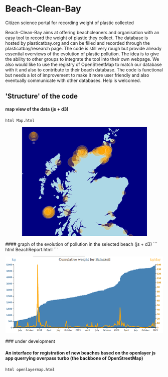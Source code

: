 # Beach-Clean-Bay
Citizen science portal for recording weight of plastic collected

Beach-Clean-Bay aims at offering beachcleaners and organisation with an easy tool to record the weight of plastic they collect.
The database is hosted by plasticatbay.org and can be filled and recorded through the plasticatbay/research page. The code is still very rough but provide already essential overviews of the evolution of plastic pollution. The idea is to give the ability to other groups to integrate the tool into their own webpage. We also would like to use the registry of OpenStreetMap to match our database with it and also to contribute to their beach database. The code is functional but needs a lot of improvement to make it more user friendly and also eventually communicate with other databases. Help is welcomed.
## 'Structure' of the code
#### map view of the data (js + d3)
```
html Map.html
```

<p align="center">
  <img src="Screenshot from 2021-01-02 19-29-53.png" width="400">
</p>
#### graph of the evolution of pollution in the selected beach (js + d3)
```
html BeachReport.html
```

<p align="left">
  <img src="Screenshot from 2021-01-02 17-52-04.png" width="640">
</p>
### under development

#### An interface for registration of new beaches based on the openlayer js app querrying overpass turbo (the backbone of OpenStreetMap)
```
html openlayermap.html 
```
